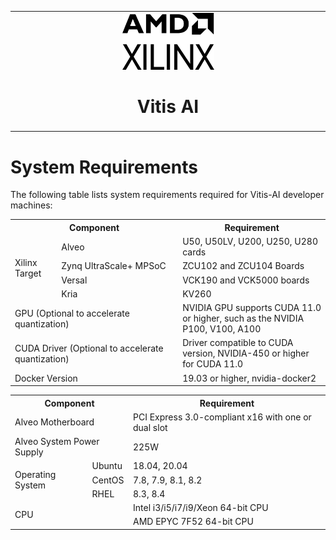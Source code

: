 <table class="sphinxhide">
 <tr>
   <td align="center"><img src="https://raw.githubusercontent.com/Xilinx/Image-Collateral/main/xilinx-logo.png" width="30%"/><h1>Vitis AI</h1>
   </td>
 </tr>

</table>

# System Requirements

The following table lists system requirements required for Vitis-AI developer machines:  

<table>
<tr><th colspan="2">Component</th><th>Requirement</th></tr>
<tr><td rowspan="4">Xilinx Target</td><td>Alveo</td><td>U50, U50LV, U200, U250, U280 cards</td></tr>
  <tr><td nowrap>Zynq UltraScale+ MPSoC</td><td>ZCU102 and ZCU104 Boards</td></tr>
  <tr><td>Versal</td><td>VCK190 and VCK5000 boards</td></tr>
  <tr><td>Kria</td><td>KV260</td></tr>
<tr><td colspan="2">GPU (Optional to accelerate quantization)</td><td>	NVIDIA GPU supports CUDA 11.0 or higher, such as the NVIDIA P100, V100, A100</td></tr>
<tr><td colspan="2">CUDA Driver (Optional to accelerate quantization)</td><td>Driver compatible to CUDA version, NVIDIA-450 or higher for CUDA 11.0</td></tr>
<tr><td colspan="2">Docker Version</td><td>19.03 or higher, nvidia-docker2</td></tr>
</table>

<table>
<tr><th colspan="2">Component</th><th>Requirement</th></tr>
<tr><td colspan="2">Alveo Motherboard</td><td>PCI Express 3.0-compliant x16 with one or dual slot</td></tr>
<tr><td colspan="2">Alveo System Power Supply</td><td>225W</td></tr>
<tr><td rowspan="3">Operating System</td><td>Ubuntu</td><td>18.04, 20.04</td></tr>
  <tr><td>CentOS</td><td>7.8, 7.9, 8.1, 8.2</td></tr>
  <tr><td>RHEL</td><td>8.3, 8.4</td></tr>
<tr><td rowspan="2" colspan="2">CPU</td><td>Intel i3/i5/i7/i9/Xeon 64-bit CPU</td></tr>
  <tr><td>AMD EPYC 7F52 64-bit CPU</td></tr>
<table>
